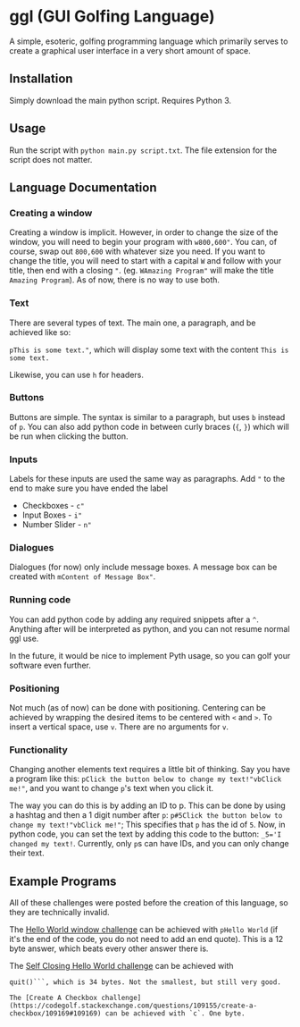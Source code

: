 # ggl (GUI Golfing Language)
A simple, esoteric, golfing programming language which primarily serves to create a graphical user interface in a very short amount of space.
## Installation
Simply download the main python script. Requires Python 3.
## Usage
Run the script with `python main.py script.txt`. The file extension for the script does not matter.
## Language Documentation
### Creating a window
Creating a window is implicit. However, in order to change the size of the window, you will need to begin your program with `w800,600"`. You can, of course, swap out `800,600` with whatever size you need. If you want to change the title, you will need to start with a capital `W` and follow with your title, then end with a closing `"`. (eg. `WAmazing Program"` will make the title `Amazing Program`). As of now, there is no way to use both.
### Text
There are several types of text. The main one, a paragraph, and be achieved like so:

`pThis is some text."`, which will display some text with the content `This is some text.`

Likewise, you can use `h` for headers.
### Buttons
Buttons are simple. The syntax is similar to a paragraph, but uses `b` instead of `p`. You can also add python code in between curly braces (`{`, `}`) which will be run when clicking the button.
### Inputs
Labels for these inputs are used the same way as paragraphs. Add `"` to the end to make sure you have ended the label
+ Checkboxes - `c"`
+ Input Boxes - `i"`
+ Number Slider - `n"`
### Dialogues
Dialogues (for now) only include message boxes. A message box can be created with `mContent of Message Box"`.
### Running code
You can add python code by adding any required snippets after a `^`. Anything after will be interpreted as python, and you can not resume normal ggl use.

In the future, it would be nice to implement Pyth usage, so you can golf your software even further.
### Positioning
Not much (as of now) can be done with positioning. Centering can be achieved by wrapping the desired items to be centered with `<` and `>`.
To insert a vertical space, use `v`. There are no arguments for `v`.
### Functionality
Changing another elements text requires a little bit of thinking. Say you have a program like this:
`pClick the button below to change my text!"vbClick me!"`,
and you want to change `p`'s text when you click it.

The way you can do this is by adding an ID to p. This can be done by using a hashtag and then a 1 digit number after `p`:
`p#5Click the button below to change my text!"vbClick me!"`;
This specifies that `p` has the id of `5`. Now, in python code, you can set the text by adding this code to the button:
`_5='I changed my text!`.
Currently, only `p`s can have IDs, and you can only change their text.
## Example Programs
All of these challenges were posted before the creation of this language, so they are technically invalid.


The [Hello World window challenge](https://codegolf.stackexchange.com/questions/15417/hello-world-window) can be achieved with `pHello World` (if it's the end of the code, you do not need to add an end quote). This is a 12 byte answer, which beats every other answer there is.

The [Self Closing Hello World challenge](https://codegolf.stackexchange.com/questions/28370/write-a-hello-world-gui-program-that-closes-itself-after-three-seconds) can be achieved with
```pHello World"^time.sleep(3)
quit()```, which is 34 bytes. Not the smallest, but still very good.

The [Create A Checkbox challenge](https://codegolf.stackexchange.com/questions/109155/create-a-checkbox/109169#109169) can be achieved with `c`. One byte.
